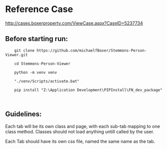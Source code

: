 # Reference Case
http://cases.boxerproperty.com/ViewCase.aspx?CaseID=5237734


## Before starting run:
```
    git clone https://github.com/michaelfBoxer/Stemmons-Person-Viewer.git

    cd Stemmons-Person-Viewer

    python -m venv venv

    "./venv/Scripts/activate.bat"

    pip install "Z:\Application Development\PIPInstall\FN_dev_package"

    
```

## Guidelines:
Each tab will be its own class and page, with each sub-tab mapping to one class method. Classes should not load anything untill called by the user.

Each Tab should have its own css file, named the same name as the tab.
